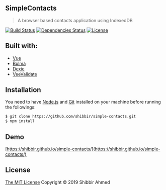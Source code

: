 ## SimpleContacts

> A browser based contacts application using IndexedDB

[![Build Status](https://travis-ci.org/shibbir/simple-contacts.svg?branch=master)](https://travis-ci.org/shibbir/simple-contacts)
[![Dependencies Status](https://david-dm.org/shibbir/simple-contacts/status.svg)](https://david-dm.org/shibbir/simple-contacts)
[![License](https://img.shields.io/badge/license-MIT-blue.svg)](http://opensource.org/licenses/MIT)

## Built with:

* [Vue](https://vuejs.org/)
* [Bulma](https://bulma.io/)
* [Dexie](https://dexie.org/)
* [VeeValidate](https://baianat.github.io/vee-validate/)

## Installation

You need to have [Node.js](https://nodejs.org/en/) and [Git](https://git-scm.com/) installed on your machine before running the followings:

```bash
$ git clone https://github.com/shibbir/simple-contacts.git
$ npm install
```

## Demo
[https://shibbir.github.io/simple-contacts/](https://shibbir.github.io/simple-contacts/)

## License
<a href="https://opensource.org/licenses/MIT">The MIT License</a> Copyright &copy; 2019 Shibbir Ahmed

